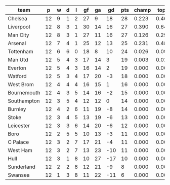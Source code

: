 |    team     | p  | w | d | l | gf | ga | gd  | pts | champ | top2  | top3  | top4  |  5-7  | bot4  | bot3  | bot2  |
|-------------|----|---|---|---|----|----|-----|-----|-------|-------|-------|-------|-------|-------|-------|-------|
| Chelsea     | 12 | 9 | 1 | 2 | 27 |  9 |  18 |  28 | 0.223 | 0.467 | 0.694 | 0.860 | 0.136 | 0.000 | 0.000 | 0.000|
| Liverpool   | 12 | 8 | 3 | 1 | 30 | 14 |  16 |  27 | 0.390 | 0.645 | 0.826 | 0.931 | 0.068 | 0.000 | 0.000 | 0.000|
| Man City    | 12 | 8 | 3 | 1 | 27 | 11 |  16 |  27 | 0.126 | 0.299 | 0.519 | 0.759 | 0.232 | 0.000 | 0.000 | 0.000|
| Arsenal     | 12 | 7 | 4 | 1 | 25 | 12 |  13 |  25 | 0.231 | 0.482 | 0.701 | 0.876 | 0.121 | 0.000 | 0.000 | 0.000|
| Tottenham   | 12 | 6 | 6 | 0 | 18 |  8 |  10 |  24 | 0.026 | 0.090 | 0.201 | 0.399 | 0.537 | 0.000 | 0.000 | 0.000|
| Man Utd     | 12 | 5 | 4 | 3 | 17 | 14 |   3 |  19 | 0.003 | 0.016 | 0.048 | 0.129 | 0.613 | 0.002 | 0.001 | 0.000|
| Everton     | 12 | 5 | 4 | 3 | 16 | 14 |   2 |  19 | 0.000 | 0.002 | 0.007 | 0.023 | 0.368 | 0.019 | 0.010 | 0.003|
| Watford     | 12 | 5 | 3 | 4 | 17 | 20 |  -3 |  18 | 0.000 | 0.000 | 0.001 | 0.005 | 0.154 | 0.086 | 0.049 | 0.024|
| West Brom   | 12 | 4 | 4 | 4 | 16 | 15 |   1 |  16 | 0.000 | 0.000 | 0.001 | 0.006 | 0.185 | 0.072 | 0.039 | 0.020|
| Bournemouth | 12 | 4 | 3 | 5 | 14 | 16 |  -2 |  15 | 0.000 | 0.000 | 0.000 | 0.002 | 0.092 | 0.151 | 0.095 | 0.050|
| Southampton | 12 | 3 | 5 | 4 | 12 | 12 |   0 |  14 | 0.000 | 0.000 | 0.001 | 0.007 | 0.198 | 0.066 | 0.040 | 0.017|
| Burnley     | 12 | 4 | 2 | 6 | 11 | 19 |  -8 |  14 | 0.000 | 0.000 | 0.000 | 0.001 | 0.039 | 0.288 | 0.194 | 0.112|
| Stoke       | 12 | 3 | 4 | 5 | 13 | 19 |  -6 |  13 | 0.000 | 0.000 | 0.000 | 0.000 | 0.033 | 0.301 | 0.213 | 0.131|
| Leicester   | 12 | 3 | 3 | 6 | 14 | 20 |  -6 |  12 | 0.000 | 0.000 | 0.000 | 0.001 | 0.052 | 0.244 | 0.162 | 0.096|
| Boro        | 12 | 2 | 5 | 5 | 10 | 13 |  -3 |  11 | 0.000 | 0.000 | 0.000 | 0.002 | 0.107 | 0.137 | 0.083 | 0.042|
| C Palace    | 12 | 3 | 2 | 7 | 17 | 21 |  -4 |  11 | 0.000 | 0.000 | 0.000 | 0.000 | 0.030 | 0.352 | 0.256 | 0.158|
| West Ham    | 12 | 3 | 2 | 7 | 13 | 23 | -10 |  11 | 0.000 | 0.000 | 0.000 | 0.000 | 0.003 | 0.688 | 0.581 | 0.444|
| Hull        | 12 | 3 | 1 | 8 | 10 | 27 | -17 |  10 | 0.000 | 0.000 | 0.000 | 0.000 | 0.009 | 0.557 | 0.450 | 0.320|
| Sunderland  | 12 | 2 | 2 | 8 | 12 | 21 |  -9 |   8 | 0.000 | 0.000 | 0.000 | 0.000 | 0.004 | 0.624 | 0.517 | 0.382|
| Swansea     | 12 | 1 | 3 | 8 | 11 | 22 | -11 |   6 | 0.000 | 0.000 | 0.000 | 0.000 | 0.020 | 0.412 | 0.311 | 0.200|
